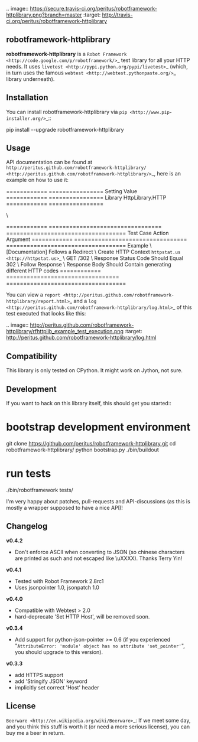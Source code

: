
.. image:: https://secure.travis-ci.org/peritus/robotframework-httplibrary.png?branch=master
  :target: http://travis-ci.org/peritus/robotframework-httplibrary

robotframework-httplibrary
--------------------------

**robotframework-httplibrary** is a `Robot Framework
<http://code.google.com/p/robotframework/>`_ test library for all your HTTP
needs. It uses `livetest <http://pypi.python.org/pypi/livetest>`_ (which, in
turn uses the famous `webtest <http://webtest.pythonpaste.org/>`_ library
underneath).

Installation
------------

You can install robotframework-httplibrary via `pip
<http://www.pip-installer.org/>`_::

  pip install --upgrade robotframework-httplibrary

Usage
-----
API documentation can be found at
`http://peritus.github.com/robotframework-httplibrary/
<http://peritus.github.com/robotframework-httplibrary/>`_, here is an example
on how to use it:

============  ================
  Setting          Value      
============  ================
Library       HttpLibrary.HTTP
============  ================

\

============  =================================  ===================================
 Test Case    Action                             Argument
============  =================================  ===================================
Example
\             [Documentation]                    Follows a Redirect
\             Create HTTP Context                `httpstat.us <http://httpstat.us>`_
\             GET                                /302
\             Response Status Code Should Equal  302
\             Follow Response
\             Response Body Should Contain       generating different HTTP codes
============  =================================  ===================================

You can view a `report <http://peritus.github.com/robotframework-httplibrary/report.html>`_ and a `log <http://peritus.github.com/robotframework-httplibrary/log.html>`_ of this test executed that looks like this:

.. image:: http://peritus.github.com/robotframework-httplibrary/rfhttplib_example_test_execution.png
  :target: http://peritus.github.com/robotframework-httplibrary/log.html

Compatibility
-------------
This library is only tested on CPython. It might work on Jython, not sure.

Development
-----------
If you want to hack on this library itself, this should get you started::

  # bootstrap development environment
  git clone https://github.com/peritus/robotframework-httplibrary.git
  cd robotframework-httplibrary/
  python bootstrap.py
  ./bin/buildout
  
  # run tests
  ./bin/robotframework tests/

I'm very happy about patches, pull-requests and API-discussions (as this is
mostly a wrapper supposed to have a nice API)!

Changelog
---------

**v0.4.2**

- Don't enforce ASCII when converting to JSON (so chinese characters are
  printed as such and not escaped like \uXXXX). Thanks Terry Yin!

**v0.4.1**

- Tested with Robot Framework 2.8rc1
- Uses jsonpointer 1.0, jsonpatch 1.0

**v0.4.0**

- Compatible with Webtest > 2.0
- hard-deprecate 'Set HTTP Host', will be removed soon.

**v0.3.4**

- Add support for python-json-pointer >= 0.6 (if you experienced
  "``AttributeError: 'module' object has no attribute 'set_pointer'``", you
  should upgrade to this version).

**v0.3.3**

- add HTTPS support
- add 'Stringify JSON' keyword
- implicitly set correct 'Host' header

License
-------
`Beerware <http://en.wikipedia.org/wiki/Beerware>`_: If we meet some day, and
you think this stuff is worth it (or need a more serious license), you can buy
me a beer in return.


